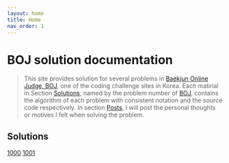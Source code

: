 ```yaml
---
layout: home
title: Home
nav_order: 1
---
```

# BOJ solution documentation
> This site provides solution for several problems in [Baekjun Online Judge, BOJ](https://www.acmicpc.net/), one of the coding challenge sites in Korea. Each matirial in Section [Solutions](##-solutions), named by the problem number of [BOJ](https://www.acmicpc.net/), contains the algorithm of each problem with consistent notation and the source code respectively. In section [Posts](##-posts), I will post the personal thoughts or motives I felt when solving the problem.
## Solutions
[1000](Solutions/1000.html) [1001](Solutions/1001.html) 